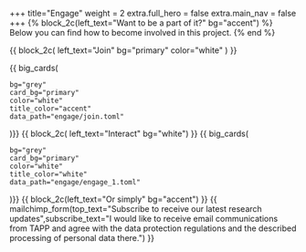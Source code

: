 +++
title="Engage"
weight = 2
extra.full_hero = false
extra.main_nav = false
+++
{% block_2c(left_text="Want to be a part of it?" bg="accent") %}
Below you can find how to become involved in this project.
{% end %}

{{ block_2c(
left_text="Join"
bg="primary"
color="white"
) }}

{{ big_cards(
    
    bg="grey"
    card_bg="primary"
    color="white"
    title_color="accent" 
    data_path="engage/join.toml"
    
)}}
{{ block_2c(
 left_text="Interact"
 bg="white") }}
{{ big_cards(
    
    bg="grey"
    card_bg="primary"
    color="white"
    title_color="white" 
    data_path="engage/engage_1.toml"
    
)}}
{{ block_2c(left_text="Or simply" bg="accent") }}
{{ 
mailchimp_form(top_text="Subscribe to receive our latest research updates",subscribe_text="I would like to receive email communications from TAPP and agree with the data protection regulations and the described processing of personal data there.")
}}
